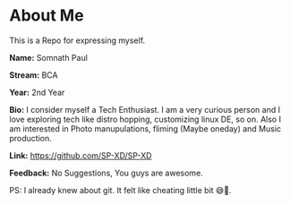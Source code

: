 # About Me

This is a Repo for expressing myself. 

**Name:** Somnath Paul

**Stream:** BCA

**Year:** 2nd Year 

**Bio:** I consider myself a Tech Enthusiast. I am a very curious person and I love exploring tech like distro hopping, customizing linux DE, so on. Also I am interested in Photo manupulations, fliming (Maybe oneday) and Music production. 

**Link:** https://github.com/SP-XD/SP-XD

**Feedback:** No Suggestions, You guys are awesome.

PS: I already knew about git. It felt like cheating little bit 😅🙏.
